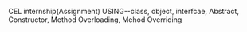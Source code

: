 CEL internship(Assignment) USING--class, object, interfcae, Abstract, Constructor, Method Overloading, Mehod Overriding
